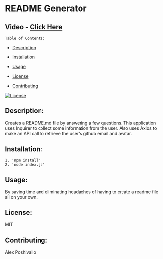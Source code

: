 
  # README Generator


  ## Video - 	[Click Here](https://drive.google.com/file/d/1InOL1sGYRlOhiK1peOMwsKEr2z-HcGea/view)



    Table of Contents:
  
  - [Description](#description)
  
  - [Installation](#installation)
  
  - [Usage](#usage)
  
  - [License](#license)
  
  - [Contributing](#contributing)
  
  
    
  
  [![License](https://poser.pugx.org/ali-irawan/xtra/license.svg)](https://poser.pugx.org/ali-irawan/xtra/license.svg)
  
    
  
  ## Description:
  
    
  
  Creates a README.md file by answering a few questions. This application uses Inquirer to collect some information from the user. Also uses Axios to make an API call to retrieve the user's github email and avatar. 
  
     
  
  ## Installation:
  
    
  
    1. 'npm install'
    2. 'node index.js' 
  
    
  
  ## Usage:
  
    
  
  By saving time and eliminating headaches of having to create a readme file all on your own.
  
    
  
  ## License:
  
    
  
  MIT
  
    
  
  ## Contributing:
  
    
  
  Alex Poshivailo



